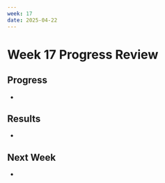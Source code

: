 ```yaml
---
week: 17
date: 2025-04-22
---
```


# Week 17 Progress Review

## Progress
- 

## Results
- 

## Next Week
-
